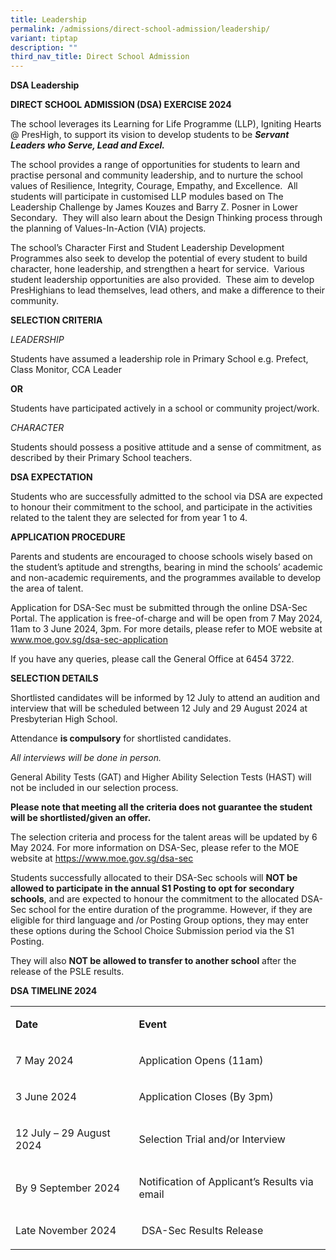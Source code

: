 ```yaml
---
title: Leadership
permalink: /admissions/direct-school-admission/leadership/
variant: tiptap
description: ""
third_nav_title: Direct School Admission
---
```

<p><strong>DSA Leadership</strong>
</p>
<p><strong>DIRECT SCHOOL ADMISSION (DSA) EXERCISE 2024</strong>
</p>
<p>The school leverages its Learning for Life Programme (LLP), Igniting Hearts
@ PresHigh, to support its vision to develop students to be <strong><em>Servant Leaders who Serve, Lead and Excel.</em></strong>
</p>
<p>The school provides a range of opportunities for students to learn and
practise personal and community leadership, and to nurture the school values
of Resilience, Integrity, Courage, Empathy, and Excellence.&nbsp; All students
will participate in customised LLP modules based on The Leadership Challenge
by James Kouzes and Barry Z. Posner in Lower Secondary.&nbsp; They will
also learn about the Design Thinking process through the planning of Values-In-Action
(VIA) projects.</p>
<p>The school’s Character First and Student Leadership Development Programmes
also seek to develop the potential of every student to build character,
hone leadership, and strengthen a heart for service.&nbsp; Various student
leadership opportunities are also provided.&nbsp; These aim to develop
PresHighians to lead themselves, lead others, and make a difference to
their community.&nbsp; &nbsp;</p>
<p><strong>SELECTION CRITERIA</strong>
</p>
<p><em>LEADERSHIP</em>
</p>
<p>Students have assumed a leadership role in Primary School e.g. Prefect,
Class Monitor, CCA Leader&nbsp;</p>
<p><strong>OR</strong>
</p>
<p>Students have participated actively in a school or community project/work.</p>
<p></p>
<p><em>CHARACTER</em>
</p>
<p>Students should possess a positive attitude and a sense of commitment,
as described by their Primary School teachers.</p>
<p></p>
<p><strong>DSA EXPECTATION</strong>
</p>
<p>Students who are successfully admitted to the school via DSA are expected
to honour their commitment to the school, and participate in the activities
related to the talent they are selected for from year 1 to 4.</p>
<p><strong>APPLICATION PROCEDURE</strong>
</p>
<p>Parents and students are encouraged to choose schools wisely based on
the student’s aptitude and strengths, bearing in mind the schools’ academic
and non-academic requirements, and the programmes available to develop
the area of talent.</p>
<p>Application for DSA-Sec must be submitted through the online DSA-Sec Portal.
The application is free-of-charge and will be open from 7 May 2024, 11am
to 3 June 2024, 3pm. For more details, please refer to MOE website at
<a href="https://www.moe.gov.sg/dsa-sec-application" rel="noopener noreferrer nofollow" target="_blank">www.moe.gov.sg/dsa-sec-application</a>
</p>
<p>If you have any queries, please call the General Office at 6454 3722.</p>
<p><strong>SELECTION DETAILS</strong>
</p>
<p>Shortlisted candidates will be informed by 12 July to attend an audition
and interview that will be scheduled between 12 July and 29 August 2024
at Presbyterian High School.</p>
<p>Attendance <strong>is compulsory</strong> for shortlisted candidates.</p>
<p><em>All interviews will be done in person.</em>
</p>
<p>General Ability Tests (GAT) and Higher Ability Selection Tests (HAST)
will not be included in our selection process.</p>
<p><strong>Please note that meeting all the criteria does not guarantee the student will be shortlisted/given an offer.</strong>
</p>
<p>The selection criteria and process for the talent areas will be updated
by 6 May 2024. For more information on DSA-Sec, please refer to the MOE
website at <a href="https://www.moe.gov.sg/dsa-sec" rel="noopener noreferrer nofollow" target="_blank">https://www.moe.gov.sg/dsa-sec</a>
</p>
<p>Students successfully allocated to their DSA-Sec schools will <strong>NOT be allowed to participate in the annual S1 Posting to opt for secondary schools</strong>,
and are expected to honour the commitment to the allocated DSA-Sec school
for the entire duration of the programme. However, if they are eligible
for third language and /or Posting Group options, they may enter these
options during the School Choice Submission period via the S1 Posting.</p>
<p>They will also <strong>NOT be allowed to transfer to another school</strong> after
the release of the PSLE results.</p>
<p><strong>DSA TIMELINE 2024</strong>
</p>
<table style="minWidth: 50px">
<colgroup>
<col>
<col>
</colgroup>
<tbody>
<tr>
<td rowspan="1" colspan="1">
<p><strong>Date</strong>
</p>
</td>
<td rowspan="1" colspan="1">
<p><strong>Event</strong>
</p>
</td>
</tr>
<tr>
<td rowspan="1" colspan="1">
<p>7 May 2024</p>
</td>
<td rowspan="1" colspan="1">
<p>Application Opens (11am)</p>
</td>
</tr>
<tr>
<td rowspan="1" colspan="1">
<p>3 June 2024</p>
</td>
<td rowspan="1" colspan="1">
<p>Application Closes (By 3pm)</p>
</td>
</tr>
<tr>
<td rowspan="1" colspan="1">
<p>12 July – 29 August 2024</p>
</td>
<td rowspan="1" colspan="1">
<p>Selection Trial and/or Interview</p>
</td>
</tr>
<tr>
<td rowspan="1" colspan="1">
<p>By 9 September 2024</p>
</td>
<td rowspan="1" colspan="1">
<p>Notification of Applicant’s Results via email</p>
</td>
</tr>
<tr>
<td rowspan="1" colspan="1">
<p>Late November 2024</p>
</td>
<td rowspan="1" colspan="1">
<p>&nbsp;DSA-Sec Results Release</p>
</td>
</tr>
</tbody>
</table>
<p></p>